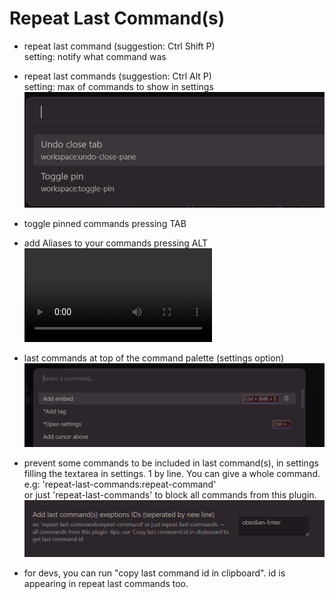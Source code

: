 # Repeat Last Command(s)

- repeat last command (suggestion: Ctrl Shift P)  
setting: notify what command was

- repeat last commands (suggestion: Ctrl Alt P)  
setting: max of commands to show in settings
![cmds](./ressources/added_id.png)

- toggle pinned commands pressing TAB

- add Aliases to your commands pressing ALT   
![demo](./ressources/aliases.mp4)

- last commands at top of the command palette (settings option)  
![mostrecent](./ressources/most%20recent.png)

- prevent some commands to be included in last command(s), in settings filling the textarea in settings. 1 by line. 
You can give a whole command. e.g: 'repeat-last-commands:repeat-command'  
or just 'repeat-last-commands' to block all commands from this plugin.
![excluded](excluded.png)

- for devs, you can run "copy last command id in clipboard". id is appearing in repeat last commands too.